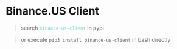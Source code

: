 # Binance.US Client

> search <font color=#81D8D0 >`binance-us-client`</font> in pypi  
> 

> or execute `pip3 install binance-us-client` in bash directly
> 